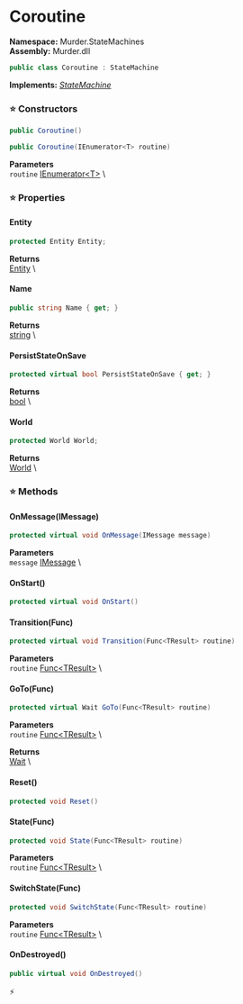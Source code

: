 # Coroutine

**Namespace:** Murder.StateMachines \
**Assembly:** Murder.dll

```csharp
public class Coroutine : StateMachine
```

**Implements:** _[StateMachine](../..//Bang/StateMachines/StateMachine.html)_

### ⭐ Constructors
```csharp
public Coroutine()
```

```csharp
public Coroutine(IEnumerator<T> routine)
```

**Parameters** \
`routine` [IEnumerator\<T\>](https://learn.microsoft.com/en-us/dotnet/api/System.Collections.Generic.IEnumerator-1?view=net-7.0) \

### ⭐ Properties
#### Entity
```csharp
protected Entity Entity;
```

**Returns** \
[Entity](../..//Bang/Entities/Entity.html) \
#### Name
```csharp
public string Name { get; }
```

**Returns** \
[string](https://learn.microsoft.com/en-us/dotnet/api/System.String?view=net-7.0) \
#### PersistStateOnSave
```csharp
protected virtual bool PersistStateOnSave { get; }
```

**Returns** \
[bool](https://learn.microsoft.com/en-us/dotnet/api/System.Boolean?view=net-7.0) \
#### World
```csharp
protected World World;
```

**Returns** \
[World](../..//Bang/World.html) \
### ⭐ Methods
#### OnMessage(IMessage)
```csharp
protected virtual void OnMessage(IMessage message)
```

**Parameters** \
`message` [IMessage](../..//Bang/Components/IMessage.html) \

#### OnStart()
```csharp
protected virtual void OnStart()
```

#### Transition(Func<TResult>)
```csharp
protected virtual void Transition(Func<TResult> routine)
```

**Parameters** \
`routine` [Func\<TResult\>](https://learn.microsoft.com/en-us/dotnet/api/System.Func-1?view=net-7.0) \

#### GoTo(Func<TResult>)
```csharp
protected virtual Wait GoTo(Func<TResult> routine)
```

**Parameters** \
`routine` [Func\<TResult\>](https://learn.microsoft.com/en-us/dotnet/api/System.Func-1?view=net-7.0) \

**Returns** \
[Wait](../..//Bang/StateMachines/Wait.html) \

#### Reset()
```csharp
protected void Reset()
```

#### State(Func<TResult>)
```csharp
protected void State(Func<TResult> routine)
```

**Parameters** \
`routine` [Func\<TResult\>](https://learn.microsoft.com/en-us/dotnet/api/System.Func-1?view=net-7.0) \

#### SwitchState(Func<TResult>)
```csharp
protected void SwitchState(Func<TResult> routine)
```

**Parameters** \
`routine` [Func\<TResult\>](https://learn.microsoft.com/en-us/dotnet/api/System.Func-1?view=net-7.0) \

#### OnDestroyed()
```csharp
public virtual void OnDestroyed()
```



⚡